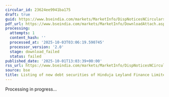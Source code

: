 ```yaml
---
circular_id: 23624ee9941ba175
draft: true
guid: https://www.bseindia.com/markets/MarketInfo/DispNoticesNCirculars.aspx?Noticeid={78A261BC-D561-4598-A69D-15736A3DAEE7}&noticeno=20251001-58&dt=10/01/2025&icount=58&totcount=83&flag=0
pdf_url: https://www.bseindia.com/markets/MarketInfo/DownloadAttach.aspx?id=20251001-58&attachedId=
processing:
  attempts: 1
  content_hash: ''
  processed_at: '2025-10-03T03:06:19.590745'
  processor_version: '2.0'
  stage: download_failed
  status: failed
published_date: '2025-10-01T13:03:39+00:00'
rss_url: https://www.bseindia.com/markets/MarketInfo/DispNoticesNCirculars.aspx?Noticeid={78A261BC-D561-4598-A69D-15736A3DAEE7}&noticeno=20251001-58&dt=10/01/2025&icount=58&totcount=83&flag=0
source: bse
title: Listing of new debt securities of Hinduja Leyland Finance Limited
---
```


Processing in progress...